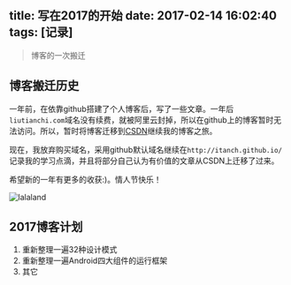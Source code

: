 title: 写在2017的开始
date: 2017-02-14 16:02:40
tags: [记录]
---

> 博客的一次搬迁

## 博客搬迁历史

一年前，在依靠github搭建了个人博客后，写了一些文章。一年后`liutianchi.com`域名没有续费，就被阿里云封掉，所以在github上的博客暂时无法访问。所以，暂时将博客迁移到[CSDN](http://blog.csdn.net/tianchi92)继续我的博客之旅。

现在，我放弃购买域名，采用github默认域名继续在`http://itanch.github.io/`记录我的学习点滴，并且将部分自己认为有价值的文章从CSDN上迁移了过来。

希望新的一年有更多的收获:)。情人节快乐！

<!--more-->

![lalaland](http://7xky03.com1.z0.glb.clouddn.com/lalaland.jpg)

## 2017博客计划

1. 重新整理一遍32种设计模式
2. 重新整理一遍Android四大组件的运行框架
3. 其它
